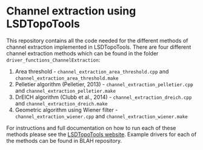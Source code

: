 # Channel extraction using LSDTopoTools
This repository contains all the code needed for the different methods of channel extraction implemented in LSDTopoTools.
There are four different channel extraction methods which can be found in the folder `driver_functions_ChannelExtraction`:

1. Area threshold - `channel_extraction_area_threshold.cpp` and `channel_extraction_area_threshold.make`
2. Pelletier algorithm (Pelletier, 2013) - `channel_extraction_pelletier.cpp` and `channel_extraction_pelletier.make`
3. DrEICH algorithm (Clubb et al., 2014) - `channel_extraction_dreich.cpp` and `channel_extraction_dreich.make`
4. Geometric algorithm using Wiener filter - `channel_extraction_wiener.cpp` and `channel_extraction_wiener.make`

For instructions and full documentation on how to run each of these methods please see the [LSDTopoTools website](http://lsdtopotools.github.io/LSDTT_book/).  Example drivers for each of the methods can be found in BLAH repository.
